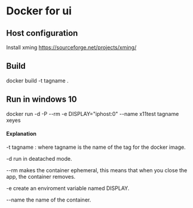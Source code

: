 # Docker for ui
## Host configuration
Install xming https://sourceforge.net/projects/xming/
## Build
docker build -t tagname .

## Run in windows 10
 docker run -d -P --rm -e DISPLAY="iphost:0" --name x11test tagname  xeyes


 #### Explanation
 -t tagname : where tagname is the name of the tag for the docker image.

 -d run in deatached mode.

 --rm makes the container ephemeral, this means that when you close the app, the container removes.

 -e create an enviroment variable named DISPLAY.

 --name the name of the container.
 
